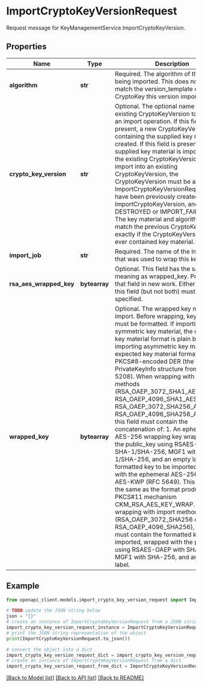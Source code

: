 # ImportCryptoKeyVersionRequest

Request message for KeyManagementService.ImportCryptoKeyVersion.

## Properties

Name | Type | Description | Notes
------------ | ------------- | ------------- | -------------
**algorithm** | **str** | Required. The algorithm of the key being imported. This does not need to match the version_template of the CryptoKey this version imports into. | [optional] 
**crypto_key_version** | **str** | Optional. The optional name of an existing CryptoKeyVersion to target for an import operation. If this field is not present, a new CryptoKeyVersion containing the supplied key material is created. If this field is present, the supplied key material is imported into the existing CryptoKeyVersion. To import into an existing CryptoKeyVersion, the CryptoKeyVersion must be a child of ImportCryptoKeyVersionRequest.parent, have been previously created via ImportCryptoKeyVersion, and be in DESTROYED or IMPORT_FAILED state. The key material and algorithm must match the previous CryptoKeyVersion exactly if the CryptoKeyVersion has ever contained key material. | [optional] 
**import_job** | **str** | Required. The name of the ImportJob that was used to wrap this key material. | [optional] 
**rsa_aes_wrapped_key** | **bytearray** | Optional. This field has the same meaning as wrapped_key. Prefer to use that field in new work. Either that field or this field (but not both) must be specified. | [optional] 
**wrapped_key** | **bytearray** | Optional. The wrapped key material to import. Before wrapping, key material must be formatted. If importing symmetric key material, the expected key material format is plain bytes. If importing asymmetric key material, the expected key material format is PKCS#8-encoded DER (the PrivateKeyInfo structure from RFC 5208). When wrapping with import methods (RSA_OAEP_3072_SHA1_AES_256 or RSA_OAEP_4096_SHA1_AES_256 or RSA_OAEP_3072_SHA256_AES_256 or RSA_OAEP_4096_SHA256_AES_256), this field must contain the concatenation of: 1. An ephemeral AES-256 wrapping key wrapped with the public_key using RSAES-OAEP with SHA-1/SHA-256, MGF1 with SHA-1/SHA-256, and an empty label. 2. The formatted key to be imported, wrapped with the ephemeral AES-256 key using AES-KWP (RFC 5649). This format is the same as the format produced by PKCS#11 mechanism CKM_RSA_AES_KEY_WRAP. When wrapping with import methods (RSA_OAEP_3072_SHA256 or RSA_OAEP_4096_SHA256), this field must contain the formatted key to be imported, wrapped with the public_key using RSAES-OAEP with SHA-256, MGF1 with SHA-256, and an empty label. | [optional] 

## Example

```python
from openapi_client.models.import_crypto_key_version_request import ImportCryptoKeyVersionRequest

# TODO update the JSON string below
json = "{}"
# create an instance of ImportCryptoKeyVersionRequest from a JSON string
import_crypto_key_version_request_instance = ImportCryptoKeyVersionRequest.from_json(json)
# print the JSON string representation of the object
print(ImportCryptoKeyVersionRequest.to_json())

# convert the object into a dict
import_crypto_key_version_request_dict = import_crypto_key_version_request_instance.to_dict()
# create an instance of ImportCryptoKeyVersionRequest from a dict
import_crypto_key_version_request_from_dict = ImportCryptoKeyVersionRequest.from_dict(import_crypto_key_version_request_dict)
```
[[Back to Model list]](../README.md#documentation-for-models) [[Back to API list]](../README.md#documentation-for-api-endpoints) [[Back to README]](../README.md)


